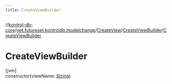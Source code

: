 ```yaml
---
title: CreateViewBuilder
---
```

//[kontrol-db-core](../../../../index.html)/[net.futureset.kontroldb.modelchange](../../index.html)/[CreateView](../index.html)/[CreateViewBuilder](index.html)/[CreateViewBuilder](-create-view-builder.html)



# CreateViewBuilder



[jvm]\
constructor(viewName: [String](https://kotlinlang.org/api/latest/jvm/stdlib/kotlin/-string/index.html))




